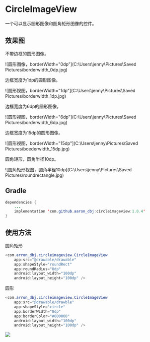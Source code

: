 # CircleImageView

一个可以显示圆形图像和圆角矩形图像的控件。

## 效果图

不带边框的圆形图像。

![圆形图像，borderWidth="0dp"](C:\Users\jenny\Pictures\Saved Pictures\borderwidth_0dp.jpg)

边框宽度为1dp的圆形图像。

![圆形视图，borderWidth="1dp"](C:\Users\jenny\Pictures\Saved Pictures\borderwidth_1dp.jpg)

边框宽度为6dp的圆形图像。

![圆形视图，borderWidth="6dp"](C:\Users\jenny\Pictures\Saved Pictures\borderwidth_6dp.jpg)

边框宽度为15dp的圆形图像。

![圆形视图，borderWidth="15dp"](C:\Users\jenny\Pictures\Saved Pictures\boederwidth_15dp.jpg)

圆角矩形，圆角半径10dp。

![圆角矩形视图，圆角半径10dp](C:\Users\jenny\Pictures\Saved Pictures\roundrectangle.jpg)

## Gradle

```Java
dependencies {
    ...
    implementation 'com.github.aaron_dbj:circleimageview:1.0.4'
}
```



## 使用方法

圆角矩形

```java
<com.arron_dbj.circleimageview.CircleImageView
    app:src="@drawable/drawable"
    app:shapeStyle="roundRect"
    app:roundRadius="8dp"
    android:layout_width="100dp"
    android:layout_height="100dp" />
```

圆形

```java
<com.arron_dbj.circleimageview.CircleImageView
    app:src="@drawable/drawble"
    app:shapeStyle="circle"
    app:borderWidth="8dp"
    app:borderColor="#000000"
    android:layout_width="100dp"
    android:layout_height="100dp" />
```

[![](https://jitpack.io/v/Aaron-DBJ/CircleImageView.svg)](https://jitpack.io/#Aaron-DBJ/CircleImageView)
